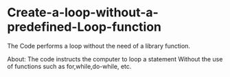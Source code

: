 # Create-a-loop-without-a-predefined-Loop-function
The Code performs a loop without the need of a library function.

About: The code instructs the computer to loop a statement Without the use of functions such as for,while,do-while, etc.
